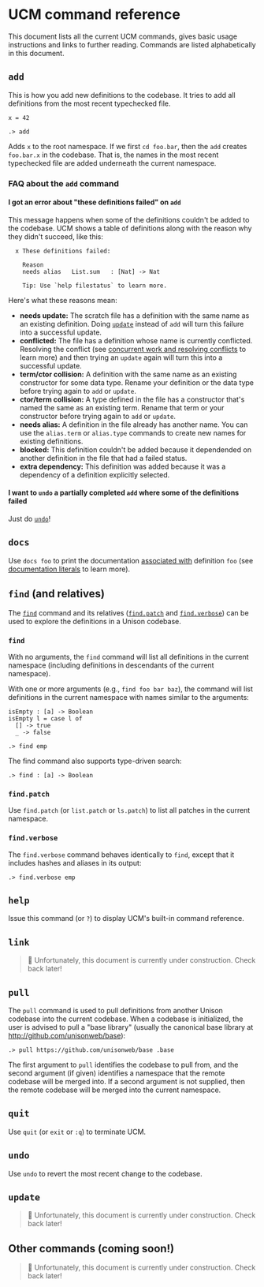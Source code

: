 # UCM command reference

This document lists all the current UCM commands, gives basic usage instructions and links to further reading. Commands are listed alphabetically in this document.

## `add`

This is how you add new definitions to the codebase. It tries to add all definitions from the most recent typechecked file.

```unison
x = 42
```

```ucm
.> add
```

Adds `x` to the root namespace. If we first `cd foo.bar`, then the `add` creates `foo.bar.x` in the codebase. That is, the names in the most recent typechecked file are added underneath the current namespace.

### FAQ about the `add` command

#### I got an error about "these definitions failed" on `add`

This message happens when some of the definitions couldn't be added to the codebase. UCM shows a table of definitions along with the reason why they didn't succeed, like this:

```
  x These definitions failed:

    Reason
    needs alias   List.sum   : [Nat] -> Nat

    Tip: Use `help filestatus` to learn more.
```

Here's what these reasons mean:

* __needs update:__ The scratch file has a definition with the same name as an existing definition. Doing [`update`](#update) instead of `add` will turn this failure into a successful update.
* __conflicted:__ The file has a definition whose name is currently conflicted. Resolving the conflict (see [concurrent work and resolving conflicts](/docs/concurrent-work) to learn more) and then trying an `update` again will turn this into a successful update.
* __term/ctor collision:__ A definition with the same name as an existing constructor for some data type. Rename your definition or the data type before trying again to `add` or `update`.
* __ctor/term collision:__ A type defined in the file has a constructor that's named the same as an existing term. Rename that term or your constructor before trying again to `add` or `update`.
* __needs alias:__ A definition in the file already has another name. You can use the `alias.term` or `alias.type` commands to create new names for existing definitions.
* __blocked:__ This definition couldn't be added because it dependended on another definition in the file that had a failed status.
* __extra dependency:__ This definition was added because it was a dependency of a definition explicitly selected.

#### I want to `undo` a partially completed `add` where some of the definitions failed

Just do [`undo`](#undo)!

## `docs`

Use `docs foo` to print the documentation [associated with](#link) definition `foo` (see [documentation literals](/language-reference#documentation-literals) to learn more).

## `find` (and relatives)

The [`find`](#find) command and its relatives ([`find.patch`](#findpatch) and [`find.verbose`](#findverbose)) can be used to explore the definitions in a Unison codebase.

### `find`

With no arguments, the `find` command will list all definitions in the current namespace (including definitions in descendants of the current namespace).

With one or more arguments (e.g., `find foo bar baz`), the command will list definitions in the current namespace with names similar to the arguments:

```unison
isEmpty : [a] -> Boolean
isEmpty l = case l of 
  [] -> true
  _ -> false
```

```ucm
.> find emp
```

The find command also supports type-driven search:

```ucm
.> find : [a] -> Boolean
```

### `find.patch`

Use `find.patch` (or `list.patch` or `ls.patch`) to list all patches in the current namespace.

### `find.verbose`

The `find.verbose` command behaves identically to `find`, except that it includes hashes and aliases in its output:

```ucm
.> find.verbose emp
```

## `help`

Issue this command (or `?`) to display UCM's built-in command reference.

## `link`

> 🚧  Unfortunately, this document is currently under construction. Check back later!

## `pull`

The `pull` command is used to pull definitions from another Unison codebase into the current codebase. When a codebase is initialized, the user is advised to pull a "base library" (usually the canonical base library at http://github.com/unisonweb/base):

```
.> pull https://github.com/unisonweb/base .base
```

The first argument to `pull` identifies the codebase to pull from, and the second argument (if given) identifies a namespace that the remote codebase will be merged into. If a second argument is not supplied, then the remote codebase will be merged into the current namespace.

## `quit`

Use `quit` (or `exit` or `:q`) to terminate UCM.

## `undo`

Use `undo` to revert the most recent change to the codebase.

## `update`

> 🚧  Unfortunately, this document is currently under construction. Check back later!

## Other commands (coming soon!)

> 🚧  Unfortunately, this document is currently under construction. Check back later!

